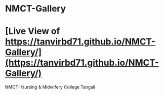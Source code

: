 # NMCT-Gallery
# [Live View of  https://tanvirbd71.github.io/NMCT-Gallery/](https://tanvirbd71.github.io/NMCT-Gallery/)
 NMCT- Nursing & Midwifery College Tangail
